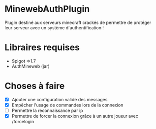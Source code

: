 # MinewebAuthPlugin
Plugin destiné aux serveurs minecraft crackés de permettre de protéger leur serveur avec un système d'authentification !

# Libraires requises
* Spigot =>1.7
* AuthMineweb (jar)

# Choses à faire
- [x] Ajouter une configuration valide des messages
- [x] Empêcher l'usage de commandes lors de la connexion
- [ ] Permettre la reconnaissance par ip
- [x] Permettre de forcer la connexion grâce à un autre joueur avec /forcelogin <Player>
